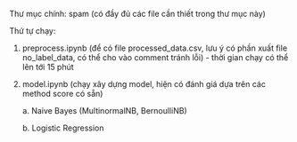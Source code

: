 Thư mục chính: spam (có đầy đủ các file cần thiết trong thư mục này)

Thứ tự chạy:
1. preprocess.ipynb (để có file processed_data.csv, lưu ý có phần xuất file no_label_data, có thể cho vào comment tránh lỗi) - thời gian chạy có thể lên tới 15 phút
2. model.ipynb (chạy xây dựng model, hiện có đánh giá dựa trên các method score có sẵn)

   a. Naive Bayes (MultinormalNB, BernoulliNB)

   b. Logistic Regression
